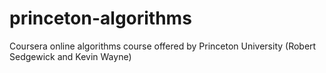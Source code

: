 # princeton-algorithms
Coursera online algorithms course offered by Princeton University (Robert Sedgewick and Kevin Wayne)
